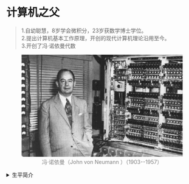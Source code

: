 # 计算机之父
> 1.自幼聪慧，8岁学会微积分，23岁获数学博士学位。<br>
2.提出计算机基本工作原理，开创的现代计算机理论沿用至今。<br>
3.开创了冯·诺依曼代数

<figure>
    <img class="f-cover" src='/assets/imgs/computer/fnym.png'/>
    <figcaption style="text-align: center; color:gray">
        冯·诺依曼（John von Neumann ）（1903--1957）
    </figcaption>
</figure>

<details>
<summary>生平简介</summary>

* 约翰·冯·诺依曼(John von Neumann，1903~1957)于 1903 年 12 月 28 日生于布达佩斯银行家家庭，逝于 1957 年 2 月 8 日，享年 54 岁。原籍匈牙利，布达佩斯大学数学博士。他是 20 世纪最重要的数学家之一，在现代计算机、博弈论、核武器和生化武器等领域内的科学全才之一，被后人称为“计算机之父”和“博弈论之父”。
* 他先后执教于柏林大学和汉堡大学，1930 年前往美国，后入美国籍。历任普林斯顿大学、普林斯顿高级研究所教授，美国原子能委员会会员。美国全国科学院院士。早期以算子理论、共振论、量子理论、集合论等方面的研究闻名，开创了冯·诺依曼代数。1940 年后，转向应用数学。第二次世界大战期间为第一颗原子弹的研制作出了计算方面的贡献。之后，他对世界上第一台电子计算机ENIAC(电子数字积分计算机)的设计提出过建议。1945 年 3 月，在共同讨论基础上起草全新的 101页报告“存储程序通用电子计算机方案”EDVAC(Electronic Discrete Variable Automatic Computer)提出采用存储程序以及二进制编码等确定的计算机结构，对后来计算机的设计有决定性的影响，至今仍为电子计算机设计者所遵循，推进人类文明迈入电子计算机科学时代。
* 1944 年与摩根斯特恩(Oskar Morgenstern)合著《博弈论与经济行为》，是博弈论学科的奠基性著作。1946 年，冯·诺依曼开始研究程序编制问题，他是现代数值分析——计算数学的缔造者之一。他首先研究线性代数和算术的数值计算，后来着重研究非线性微分方程的离散化以及稳定问题，并给出误差的估计。他协助发展了一些算法，特别是蒙特卡罗方法。40 年代末，他晚年开始研究自动机理论，研究一般逻辑理论以及自复制系统。在生命的最后时刻他深入比较天然自动机与人工自动机。他逝世后其未完成的手稿在 1958 年以《计算机与人脑》为名出版，是对人脑和计算机系统进行精确分析的著作。
* 冯·诺伊曼的主要著作有《量子力学的数学基础》(1926)、《计算机与人脑》(1958)、《经典力学的算子方法》、《博弈论与经济行为》(1944)、《连续几何》(1960)等。主要著作收集在《冯·诺伊曼全集》(6 卷，1961)中。他的精髓贡献是两点：二进制思想与程序内存思想，后人称为“计算机之父”和“博弈论之父”。

</details>
